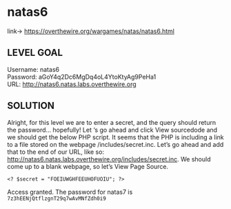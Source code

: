 # natas6

link-> https://overthewire.org/wargames/natas/natas6.html

## LEVEL GOAL

Username: natas6 <br>
Password: aGoY4q2Dc6MgDq4oL4YtoKtyAg9PeHa1 <br>
URL:      http://natas6.natas.labs.overthewire.org <br>
## SOLUTION

Alright, for this level we are to enter a secret, and the query should return the password… hopefully! Let ‘s go ahead and click View sourcedode and we should get the below PHP script.
It seems that the PHP is including a link to a file stored on the webpage /includes/secret.inc. Let’s go ahead and add that to the end of our URL, like so: http://natas6.natas.labs.overthewire.org/includes/secret.inc. We should come up to a blank webpage, so let’s View Page Source.


`<?
$secret = "FOEIUWGHFEEUHOFUOIU";
?>`

Access granted. The password for natas7 is `7z3hEENjQtflzgnT29q7wAvMNfZdh0i9`
